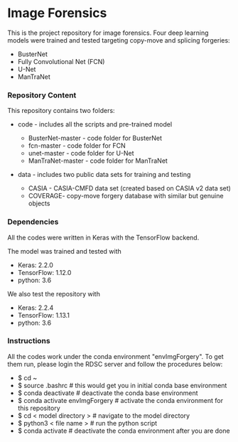# Image Forensics
This is the project repository for image forensics. Four deep learning models were trained and tested targeting copy-move and splicing forgeries:

- BusterNet
- Fully Convolutional Net (FCN)
- U-Net
- ManTraNet


### Repository Content
This repository contains two folders:

- code - includes all the scripts and pre-trained model
     - BusterNet-master - code folder for BusterNet
     - fcn-master - code folder for FCN
     - unet-master - code folder for U-Net
     - ManTraNet-master - code folder for ManTraNet

- data - includes two public data sets for training and testing
    - CASIA - CASIA-CMFD data set (created based on CASIA v2 data set)
    - COVERAGE- copy-move forgery database with similar but genuine objects


### Dependencies
All the codes were written in Keras with the TensorFlow backend.

The model was trained and tested with
- Keras: 2.2.0
- TensorFlow: 1.12.0
- python: 3.6

We also test the repository with
- Keras: 2.2.4
- TensorFlow: 1.13.1
- python: 3.6


### Instructions
All the codes work under the conda environment "envImgForgery". To get them run, please login the RDSC server and follow the procedures below:

- $ cd ~
- $ source .bashrc  # this would get you in initial conda base environment
- $ conda deactivate    # deactivate the conda base environment
- $ conda activate envImgForgery    # activate the conda environment for this repository
- $ cd < model directory >  # navigate to the model directory
- $ python3 < file name >   # run the python script
- $ conda activate  # deactivate the conda environment after you are done